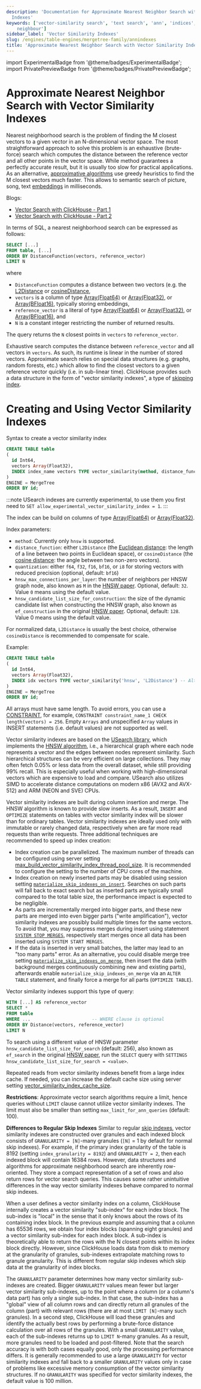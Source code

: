 ```yaml
---
description: 'Documentation for Approximate Nearest Neighbor Search with Vector Similarity
  Indexes'
keywords: ['vector-similarity search', 'text search', 'ann', 'indices', 'index', 'nearest
    neighbour']
sidebar_label: 'Vector Similarity Indexes'
slug: /engines/table-engines/mergetree-family/annindexes
title: 'Approximate Nearest Neighbor Search with Vector Similarity Indexes'
---
```


import ExperimentalBadge from '@theme/badges/ExperimentalBadge';
import PrivatePreviewBadge from '@theme/badges/PrivatePreviewBadge';

# Approximate Nearest Neighbor Search with Vector Similarity Indexes

<ExperimentalBadge/>
<PrivatePreviewBadge/>

Nearest neighborhood search is the problem of finding the M closest vectors to a given vector in an N-dimensional vector space. The most
straightforward approach to solve this problem is an exhaustive (brute-force) search which computes the distance between the reference
vector and all other points in the vector space. While method guarantees a perfectly accurate result, but it is usually too slow for
practical applications. As an alternative, [approximative algorithms](https://github.com/erikbern/ann-benchmarks) use greedy heuristics to
find the M closest vectors much faster. This allows to semantic search of picture, song, text
[embeddings](https://cloud.google.com/architecture/overview-extracting-and-serving-feature-embeddings-for-machine-learning) in milliseconds.

Blogs:
- [Vector Search with ClickHouse - Part 1](https://clickhouse.com/blog/vector-search-clickhouse-p1)
- [Vector Search with ClickHouse - Part 2](https://clickhouse.com/blog/vector-search-clickhouse-p2)


In terms of SQL, a nearest neighborhood search can be expressed as follows:

```sql
SELECT [...]
FROM table, [...]
ORDER BY DistanceFunction(vectors, reference_vector)
LIMIT N
```

where
- `DistanceFunction` computes a distance between two vectors (e.g. the
  [L2Distance](/sql-reference/functions/distance-functions#l2distance) or
  [cosineDistance](/sql-reference/functions/distance-functions#cosinedistance),
- `vectors` is a column of type [Array(Float64)](../../../sql-reference/data-types/array.md) or
  [Array(Float32)](../../../sql-reference/data-types/array.md), or [Array(BFloat16)](../../../sql-reference/data-types/array.md), typically
  storing embeddings,
- `reference_vector` is a literal of type [Array(Float64)](../../../sql-reference/data-types/array.md) or
  [Array(Float32)](../../../sql-reference/data-types/array.md), or [Array(BFloat16)](../../../sql-reference/data-types/array.md), and
- `N` is a constant integer restricting the number of returned results.

The query returns the `N` closest points in `vectors` to `reference_vector`.

Exhaustive search computes the distance between `reference_vector` and all vectors in `vectors`. As such, its runtime is linear in the
number of stored vectors. Approximate search relies on special data structures (e.g. graphs, random forests, etc.) which allow to find the
closest vectors to a given reference vector quickly (i.e. in sub-linear time). ClickHouse provides such a data structure in the form of
"vector similarity indexes", a type of [skipping index](mergetree.md#table_engine-mergetree-data_skipping-indexes).

# Creating and Using Vector Similarity Indexes

Syntax to create a vector similarity index

```sql
CREATE TABLE table
(
  id Int64,
  vectors Array(Float32),
  INDEX index_name vectors TYPE vector_similarity(method, distance_function[, quantization, hnsw_max_connections_per_layer, hnsw_candidate_list_size_for_construction]) [GRANULARITY N]
)
ENGINE = MergeTree
ORDER BY id;
```

:::note
USearch indexes are currently experimental, to use them you first need to `SET allow_experimental_vector_similarity_index = 1`.
:::

The index can be build on columns of type [Array(Float64)](../../../sql-reference/data-types/array.md) or
[Array(Float32)](../../../sql-reference/data-types/array.md).

Index parameters:
- `method`: Currently only `hnsw` is supported.
- `distance_function`: either `L2Distance` (the [Euclidean distance](https://en.wikipedia.org/wiki/Euclidean_distance): the length of a line
  between two points in Euclidean space), or `cosineDistance` (the [cosine
  distance](https://en.wikipedia.org/wiki/Cosine_similarity#Cosine_distance): the angle between two non-zero vectors).
- `quantization`: either `f64`, `f32`, `f16`, `bf16`, or `i8` for storing vectors with reduced precision (optional, default: `bf16`)
- `hnsw_max_connections_per_layer`: the number of neighbors per HNSW graph node, also known as `M` in the [HNSW
  paper](https://doi.org/10.1109/TPAMI.2018.2889473). Optional, default: `32`. Value `0` means using the default value.
- `hnsw_candidate_list_size_for_construction`: the size of the dynamic candidate list when constructing the HNSW graph, also known as
  `ef_construction` in the original [HNSW paper](https://doi.org/10.1109/TPAMI.2018.2889473). Optional, default: `128`. Value 0 means using
  the default value.

For normalized data, `L2Distance` is usually the best choice, otherwise `cosineDistance` is recommended to compensate for scale.

Example:

```sql
CREATE TABLE table
(
  id Int64,
  vectors Array(Float32),
  INDEX idx vectors TYPE vector_similarity('hnsw', 'L2Distance') -- Alternative syntax: TYPE vector_similarity(hnsw, L2Distance)
)
ENGINE = MergeTree
ORDER BY id;
```

All arrays must have same length. To avoid errors, you can use a
[CONSTRAINT](/sql-reference/statements/create/table.md#constraints), for example, `CONSTRAINT constraint_name_1 CHECK
length(vectors) = 256`. Empty `Arrays` and unspecified `Array` values in INSERT statements (i.e. default values) are not supported as well.

Vector similarity indexes are based on the [USearch library](https://github.com/unum-cloud/usearch), which implements the [HNSW
algorithm](https://arxiv.org/abs/1603.09320), i.e., a hierarchical graph where each node represents a vector and the edges between nodes
represent similarity. Such hierarchical structures can be very efficient on large collections. They may often fetch 0.05% or less data from
the overall dataset, while still providing 99% recall. This is especially useful when working with high-dimensional vectors which are
expensive to load and compare. USearch also utilizes SIMD to accelerate distance computations on modern x86 (AVX2 and AVX-512) and ARM (NEON
and SVE) CPUs.

Vector similarity indexes are built during column insertion and merge. The HNSW algorithm is known to provide slow inserts. As a result,
`INSERT` and `OPTIMIZE` statements on tables with vector similarity index will be slower than for ordinary tables. Vector similarity indexes
are ideally used only with immutable or rarely changed data, respectively when are far more read requests than write requests. Three
additional techniques are recommended to speed up index creation:
- Index creation can be parallelized. The maximum number of threads can be configured using server setting
  [max_build_vector_similarity_index_thread_pool_size](../../../operations/server-configuration-parameters/settings.md#server_configuration_parameters_max_build_vector_similarity_index_thread_pool_size).
  It is recommended to configure the setting to the number of CPU cores of the machine.
- Index creation on newly inserted parts may be disabled using session setting
  [`materialize_skip_indexes_on_insert`](../../../operations/settings/settings.md). Searches on such parts will fall back to exact search
  but as inserted parts are typically small compared to the total table size, the performance impact is expected to be negligible.
- As parts are incrementally merged into bigger parts, and these new parts are merged into even bigger parts ("write amplification"),
  vector similarity indexes are possibly build multiple times for the same vectors. To avoid that, you may suppress merges during insert
  using statement [`SYSTEM STOP MERGES`](../../../sql-reference/statements/system.md), respectively start merges once all data has been
  inserted using `SYSTEM START MERGES`.
- If the data is inserted in very small batches, the latter may lead to an "too many parts" error. As an alternative, you could disable
  merge tree setting [`materialize_skip_indexes_on_merge`](../../../operations/settings/merge-tree-settings.md), then insert the data (with
  background merges continuously combining new and existing parts), afterwards enable `materialize_skip_indexes_on_merge` via an `ALTER
  TABLE` statement, and finally force a merge for all parts (`OPTIMIZE TABLE`).

Vector similarity indexes support this type of query:

```sql
WITH [...] AS reference_vector
SELECT *
FROM table
WHERE ...                       -- WHERE clause is optional
ORDER BY Distance(vectors, reference_vector)
LIMIT N
```

To search using a different value of HNSW parameter `hnsw_candidate_list_size_for_search` (default: 256), also known as `ef_search` in the
original [HNSW paper](https://doi.org/10.1109/TPAMI.2018.2889473), run the `SELECT` query with `SETTINGS hnsw_candidate_list_size_for_search
= <value>`.

Repeated reads from vector similarity indexes benefit from a large index cache. If needed, you can increase the default cache size
using server setting [vector_similarity_index_cache_size](../../../operations/server-configuration-parameters/settings.md#vector_similarity_index_cache_size).

**Restrictions**: Approximate vector search algorithms require a limit, hence queries without `LIMIT` clause cannot utilize vector
similarity indexes. The limit must also be smaller than setting `max_limit_for_ann_queries` (default: 100).

**Differences to Regular Skip Indexes** Similar to regular [skip indexes](/optimize/skipping-indexes), vector
similarity indexes are constructed over granules and each indexed block consists of `GRANULARITY = [N]`-many granules (`[N]` = 1 by default
for normal skip indexes). For example, if the primary index granularity of the table is 8192 (setting `index_granularity = 8192`) and
`GRANULARITY = 2`, then each indexed block will contain 16384 rows. However, data structures and algorithms for approximate neighborhood
search are inherently row-oriented. They store a compact representation of a set of rows and also return rows for vector search queries.
This causes some rather unintuitive differences in the way vector similarity indexes behave compared to normal skip indexes.

When a user defines a vector similarity index on a column, ClickHouse internally creates a vector similarity "sub-index" for each index
block. The sub-index is "local" in the sense that it only knows about the rows of its containing index block. In the previous example and
assuming that a column has 65536 rows, we obtain four index blocks (spanning eight granules) and a vector similarity sub-index for each
index block. A sub-index is theoretically able to return the rows with the N closest points within its index block directly. However, since
ClickHouse loads data from disk to memory at the granularity of granules, sub-indexes extrapolate matching rows to granule granularity. This
is different from regular skip indexes which skip data at the granularity of index blocks.

The `GRANULARITY` parameter determines how many vector similarity sub-indexes are created. Bigger `GRANULARITY` values mean fewer but larger
vector similarity sub-indexes, up to the point where a column (or a column's data part) has only a single sub-index. In that case, the
sub-index has a "global" view of all column rows and can directly return all granules of the column (part) with relevant rows (there are at
most `LIMIT [N]`-many such granules). In a second step, ClickHouse will load these granules and identify the actually best rows by
performing a brute-force distance calculation over all rows of the granules. With a small `GRANULARITY` value, each of the sub-indexes
returns up to `LIMIT N`-many granules. As a result, more granules need to be loaded and post-filtered. Note that the search accuracy is with
both cases equally good, only the processing performance differs. It is generally recommended to use a large `GRANULARITY` for vector
similarity indexes and fall back to a smaller `GRANULARITY` values only in case of problems like excessive memory consumption of the vector
similarity structures. If no `GRANULARITY` was specified for vector similarity indexes, the default value is 100 million.
